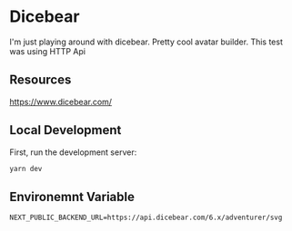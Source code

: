 # Dicebear

I'm just playing around with dicebear. Pretty cool avatar builder. This test was using HTTP Api

## Resources

https://www.dicebear.com/

## Local Development

First, run the development server:

```bash
yarn dev
```

## Environemnt Variable

```
NEXT_PUBLIC_BACKEND_URL=https://api.dicebear.com/6.x/adventurer/svg
```
